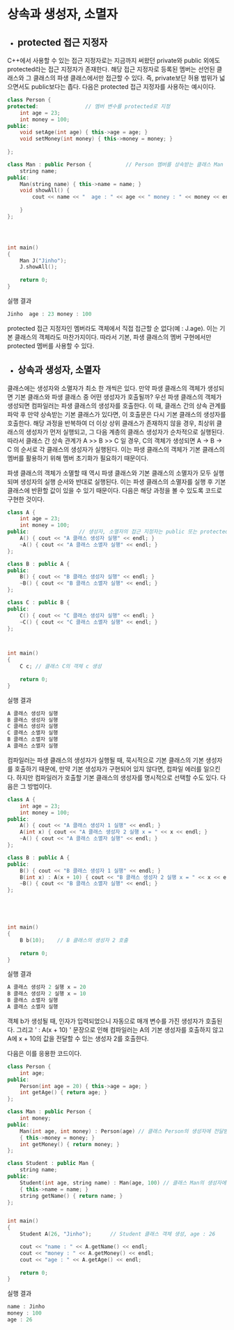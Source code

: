 # 상속과 생성자, 소멸자



+ ## protected 접근 지정자

C++에서 사용할 수 있는 접근 지정자로는 지금까지 써왔던 private와 public 외에도 protected라는 접근 지정자가 존재한다. 해당 접근 지정자로 등록된 멤버는
선언된 클래스와 그 클래스의 파생 클래스에서만 접근할 수 있다. 즉, private보단 허용 범위가 넓으면서도 public보다는 좁다. 다음은 protected 접근 지정자를 사용하는 예시이다.

```c++
class Person {      
protected:               // 멤버 변수를 protected로 지정
    int age = 23;
    int money = 100;
public:
    void setAge(int age) { this->age = age; }
    void setMoney(int money) { this->money = money; }
    
};

class Man : public Person {           // Person 멤버를 상속받는 클래스 Man
    string name;
public:
    Man(string name) { this->name = name; }
    void showAll() {
        cout << name << "  age : " << age << " money : " << money << endl; // 기본 클래스의 멤버 변수에 접근 가능
                              
    }
};




int main()
{
    Man J("Jinho");
    J.showAll();
    
    return 0;
}
```
실행 결과
```c++
Jinho  age : 23 money : 100
```
protected 접근 지정자인 멤버라도 객체에서 직접 접근할 순 없다(예 : J.age). 이는 기본 클래스의 객체라도 마찬가지이다. 따라서 기본, 파생 클래스의 멤버 구현에서만 protected 멤버를
사용할 수 있다.

+ ## 상속과 생성자, 소멸자

클래스에는 생성자와 소멸자가 최소 한 개씩은 있다. 만약 파생 클래스의 객체가 생성되면 기본 클래스와 파생 클래스 중 어떤 생성자가 호출될까? 우선 파생 클래스의 객체가
생성되면 컴파일러는 파생 클래스의 생성자를 호출한다. 이 때, 클래스 간의 상속 관계를 파악 후 만약 상속받는 기본 클래스가 있다면, 이 호출문은 다시 기본 클래스의 생성자를
호출한다. 해당 과정을 반복하여 더 이상 상위 클래스가 존재하지 않을 경우, 최상위 클래스의 생성자가 먼저 실행되고, 그 다음 계층의 클래스 생성자가 순차적으로 실행된다.
따라서 클래스 간 상속 관계가 A >> B >> C 일 경우, C의 객체가 생성되면 A -> B -> C 의 순서로 각 클래스의 생성자가 실행된다. 이는 파생 클래스의 객체가
기본 클래스의 멤버를 활용하기 위해 멤버 초기화가 필요하기 때문이다.

파생 클래스의 객체가 소멸할 때 역시 파생 클래스와 기본 클래스의 소멸자가 모두 실행되며 생성자의 실행 순서와 반대로 실행된다. 
이는 파생 클래스의 소멸자를 실행 후 기본 클래스에 반환할 값이 있을 수 있기 때문이다. 다음은 해당 과정을 볼 수 있도록 코드로 구현한 것이다.

```c++
class A {                   
    int age = 23;
    int money = 100;
public:                // 생성자, 소멸자의 접근 지정자는 public 또는 protected여야 파생 클래스에서 호출 가능
    A() { cout << "A 클래스 생성자 실행" << endl; }
    ~A() { cout << "A 클래스 소멸자 실행" << endl; }
};

class B : public A {
public:
    B() { cout << "B 클래스 생성자 실행" << endl; }
    ~B() { cout << "B 클래스 소멸자 실행" << endl; }
};

class C : public B {
public:
    C() { cout << "C 클래스 생성자 실행" << endl; }
    ~C() { cout << "C 클래스 소멸자 실행" << endl; }
};



int main()
{
    C c; // 클래스 C의 객체 c 생성
    
    return 0;
}
```
실행 결과
```c++
A 클래스 생성자 실행
B 클래스 생성자 실행
C 클래스 생성자 실행
C 클래스 소멸자 실행
B 클래스 소멸자 실행
A 클래스 소멸자 실행
```
컴파일러는 파생 클래스의 생성자가 실행될 때, 묵시적으로 기본 클래스의 기본 생성자를 호출하기 때문에, 만약 기본 생성자가 구현되어 있지 않다면, 컴파일 에러를 일으킨다.
하지만 컴파일러가 호출할 기본 클래스의 생성자를 명시적으로 선택할 수도 있다. 다음은 그 방법이다.

```c++
class A {                   
    int age = 23;
    int money = 100;
public:    
    A() { cout << "A 클래스 생성자 1 실행" << endl; }
    A(int x) { cout << "A 클래스 생성자 2 실행 x = " << x << endl; }
    ~A() { cout << "A 클래스 소멸자 실행" << endl; }
};

class B : public A {
public:
    B() { cout << "B 클래스 생성자 1 실행" << endl; }
    B(int x) : A(x + 10) { cout << "B 클래스 생성자 2 실행 x = " << x << endl; } // A의 매개 변수를 가진 생성자에 x + 10을 전달
    ~B() { cout << "B 클래스 소멸자 실행" << endl; }
};





int main()
{
    B b(10);    // B 클래스의 생성자 2 호출
    
    return 0;
}
```
실행 결과
```c++
A 클래스 생성자 2 실행 x = 20
B 클래스 생성자 2 실행 x = 10
B 클래스 소멸자 실행
A 클래스 소멸자 실행
```

객체 b가 생성될 때, 인자가 입력되었으니 자동으로 매개 변수를 가진 생성자가 호출된다. 그리고 ' : A(x + 10) ' 문장으로 인해 컴파일러는 A의 기본 생성자를 호출하지 않고
A에 x + 10의 값을 전달할 수 있는 생성자 2를 호출한다.

다음은 이를 응용한 코드이다.

```c++
class Person {                   
    int age;
public:    
    Person(int age = 20) { this->age = age; }
    int getAge() { return age; }
};

class Man : public Person {
    int money;
public:
    Man(int age, int money) : Person(age) // 클래스 Person의 생성자에 전달받은 age의 값을 전달
    { this->money = money; }
    int getMoney() { return money; }
};

class Student : public Man {
    string name;
public:
    Student(int age, string name) : Man(age, 100) // 클래스 Man의 생성자에 age 값과 100을 전달
    { this->name = name; }
    string getName() { return name; }
};


int main()
{
    Student A(26, "Jinho");      // Student 클래스 객체 생성, age : 26

    cout << "name : " << A.getName() << endl;
    cout << "money : " << A.getMoney() << endl;
    cout << "age : " << A.getAge() << endl;
    
    return 0;
}
```
실행 결과
```c++
name : Jinho
money : 100
age : 26
```













